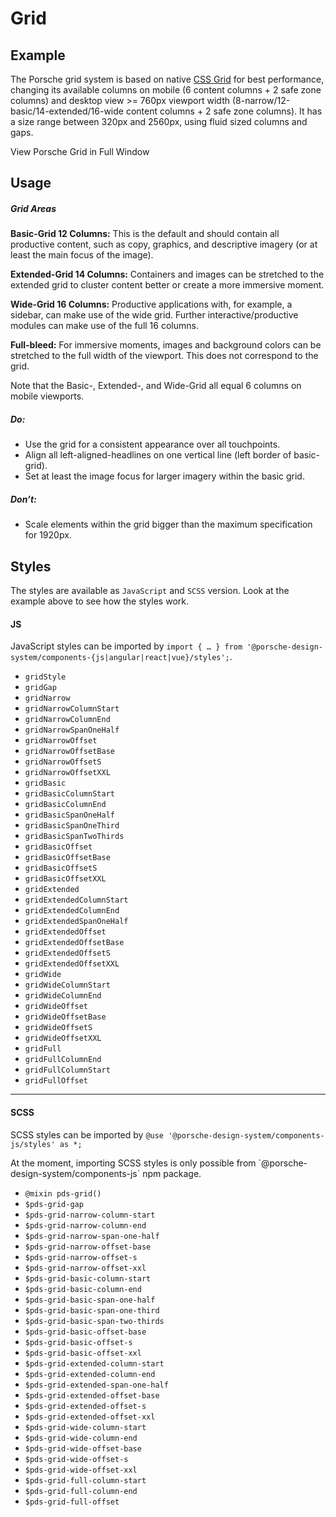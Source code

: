 # Grid

<TableOfContents></TableOfContents>

## Example

The Porsche grid system is based on native [CSS Grid](https://css-tricks.com/snippets/css/complete-guide-grid/) for best
performance, changing its available columns on mobile (6 content columns + 2 safe zone columns) and desktop view >=
760px viewport width (8-narrow/12-basic/14-extended/16-wide content columns + 2 safe zone columns). It has a size range
between 320px and 2560px, using fluid sized columns and gaps.

<p-link href="patterns/styles/example/grid" target="_blank" variant="secondary">View Porsche Grid in Full
Window</p-link>

<Playground :frameworkMarkup="codeExample" :externalStackBlitzDependencies="['styled-components']">
  <ExampleStylesGrid />
</Playground>

## Usage

##### Grid Areas

**Basic-Grid 12 Columns:** This is the default and should contain all productive content, such as copy, graphics, and
descriptive imagery (or at least the main focus of the image).

**Extended-Grid 14 Columns:** Containers and images can be stretched to the extended grid to cluster content better or
create a more immersive moment.

**Wide-Grid 16 Columns:** Productive applications with, for example, a sidebar, can make use of the wide grid. Further
interactive/productive modules can make use of the full 16 columns.

**Full-bleed:** For immersive moments, images and background colors can be stretched to the full width of the viewport.
This does not correspond to the grid.

Note that the Basic-, Extended-, and Wide-Grid all equal 6 columns on mobile viewports.

##### Do:

- Use the grid for a consistent appearance over all touchpoints.
- Align all left-aligned-headlines on one vertical line (left border of basic-grid).
- Set at least the image focus for larger imagery within the basic grid.

##### Don’t:

- Scale elements within the grid bigger than the maximum specification for 1920px.

## Styles

The styles are available as `JavaScript` and `SCSS` version. Look at the example above to see how the styles work.

#### JS

JavaScript styles can be imported by
`import { … } from '@porsche-design-system/components-{js|angular|react|vue}/styles';`.

- `gridStyle`
- `gridGap`
- `gridNarrow`
- `gridNarrowColumnStart`
- `gridNarrowColumnEnd`
- `gridNarrowSpanOneHalf`
- `gridNarrowOffset`
- `gridNarrowOffsetBase`
- `gridNarrowOffsetS`
- `gridNarrowOffsetXXL`
- `gridBasic`
- `gridBasicColumnStart`
- `gridBasicColumnEnd`
- `gridBasicSpanOneHalf`
- `gridBasicSpanOneThird`
- `gridBasicSpanTwoThirds`
- `gridBasicOffset`
- `gridBasicOffsetBase`
- `gridBasicOffsetS`
- `gridBasicOffsetXXL`
- `gridExtended`
- `gridExtendedColumnStart`
- `gridExtendedColumnEnd`
- `gridExtendedSpanOneHalf`
- `gridExtendedOffset`
- `gridExtendedOffsetBase`
- `gridExtendedOffsetS`
- `gridExtendedOffsetXXL`
- `gridWide`
- `gridWideColumnStart`
- `gridWideColumnEnd`
- `gridWideOffset`
- `gridWideOffsetBase`
- `gridWideOffsetS`
- `gridWideOffsetXXL`
- `gridFull`
- `gridFullColumnEnd`
- `gridFullColumnStart`
- `gridFullOffset`

---

#### SCSS

SCSS styles can be imported by `@use '@porsche-design-system/components-js/styles' as *;`

<p-inline-notification heading="Important note" state="warning" persistent="true">
 At the moment, importing SCSS styles is only possible from `@porsche-design-system/components-js` npm package.
</p-inline-notification>

- `@mixin pds-grid()`
- `$pds-grid-gap`
- `$pds-grid-narrow-column-start`
- `$pds-grid-narrow-column-end`
- `$pds-grid-narrow-span-one-half`
- `$pds-grid-narrow-offset-base`
- `$pds-grid-narrow-offset-s`
- `$pds-grid-narrow-offset-xxl`
- `$pds-grid-basic-column-start`
- `$pds-grid-basic-column-end`
- `$pds-grid-basic-span-one-half`
- `$pds-grid-basic-span-one-third`
- `$pds-grid-basic-span-two-thirds`
- `$pds-grid-basic-offset-base`
- `$pds-grid-basic-offset-s`
- `$pds-grid-basic-offset-xxl`
- `$pds-grid-extended-column-start`
- `$pds-grid-extended-column-end`
- `$pds-grid-extended-span-one-half`
- `$pds-grid-extended-offset-base`
- `$pds-grid-extended-offset-s`
- `$pds-grid-extended-offset-xxl`
- `$pds-grid-wide-column-start`
- `$pds-grid-wide-column-end`
- `$pds-grid-wide-offset-base`
- `$pds-grid-wide-offset-s`
- `$pds-grid-wide-offset-xxl`
- `$pds-grid-full-column-start`
- `$pds-grid-full-column-end`
- `$pds-grid-full-offset`

<script lang="ts">
import Vue from 'vue';
import Component from 'vue-class-component';
import { getStylesGridCodeSamples } from '@porsche-design-system/shared';
import { adjustSelectedFramework } from '@/utils';
import ExampleStylesGrid from '@/pages/patterns/styles/example-grid.vue';

@Component({
  components: {
    ExampleStylesGrid
  },
})
export default class Code extends Vue {
  codeExample = getStylesGridCodeSamples();

  public mounted(): void {
    adjustSelectedFramework(this.codeExample);
  }
}
</script>
